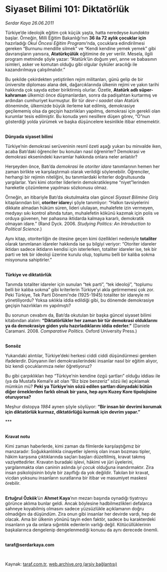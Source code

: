 # Siyaset Bilimi 101: Diktatörlük

*Serdar Kaya 26.06.2011*

<div class="yazi"><p>Türkiye’de ideolojik eğitim çok küçük yaşta, hatta neredeyse <i>kundakta</i> başlar. Örneğin, Milli Eğitim Bakanlığı’nın <b>36 ila 72 aylık çocuklar için</b> hazırladığı <i>Okul Öncesi Eğitim Programı</i>’nda, çocuklara edindirilmesi gereken “Burnunu mendille silmek” ve “Kendi kendine yemek yemek” gibi davranışların yanısıra, <b>Atatürkçülük</b> eğitimine de yer verilir. Mesela, ilgili program metninde şöyle yazar: “Atatürk’ün doğum yeri, anne ve babasının isimleri, asker ve komutan olduğu gibi olgular öyküler aracılığı ile kazandırılmaya çalışılmalıdır.”</p>
<p>Bu şekilde çekirdekten yetiştirilen rejim militanları, günü gelip de bir üniversite diploması alana dek, dağarcıklarında ülkenin rejimi ve yakın tarihi hakkında çok sayıda ezber biriktirmiş olurlar. Özetle, <b>Atatürk adlı süper-kahraman</b> ülkemizi önce düşmanlardan, sonra da padişahtan kurtarmış ve ardından cumhuriyet kurmuştur. Bir tür <i>devr-i saadet</i> olan Atatürk döneminde, ülkemizde büyük ilerleme kat edilmiş, demokrasiye geçilememiş olsa da geçişin hazırlıkları yapılmış, demokrasi için gerekli olan kurumlar tesis edilmiştir. Bu konuda yeni nesillere düşen görev, “O”nun gösterdiği yolda yürümek ve başka düşüncelere kesinlikle itibar etmemektir.</p>
<p><b><br/>Dünyada siyaset bilimi</b></p>
<p>Türkiye’nin demokrasi serüveninin resmî özeti aşağı yukarı bu minvalde iken, acaba Batı’daki öğrenciler bu konuları nasıl öğrenirler? Demokrasi ve demokrasi eksenindeki kavramlar hakkında onlara neler anlatılır?</p>
<p>Herşeyden önce, Batı’da <i>demokrasi</i> ile <i>otoriter idare</i> tanımlarının hemen her zaman birlikte ve karşılaştırmalı olarak verildiği söylenebilir. Öğrenciler, herhangi bir rejimin niteliğini, bu tanımlardaki kriterler doğrultusunda yargılarlar. Yani kimi otoriter liderlerin demokratikleşme “niyet”lerinden hareketle çözümleme yapılması sözkonusu olmaz.</p>
<p>Örneğin, an itibariyle Batı’da okutulmakta olan güncel <i>Siyaset Bilimine Giriş</i> kitaplarından biri, <b>otoriter idare</b>yi şöyle tanımlıyor: “Halkın tavsiyelerini dikkate almadan hüküm süren, lideri ululayan, muhalefete izin vermeyen, medyayı sıkı kontrol altında tutan, muhalefetin kökünü kazımak için polis ve orduya güvenen, her pahasına iktidarda kalmaya kararlı, demokratik olmayan idare.” (Rand Dyck. 2006. <i>Studying Politics: An Introduction to Political Science</i>.)</p>
<p>Aynı kitap, otoriterliğin de ötesine geçen kimi özellikleri nedeniyle <b>totaliter</b> olarak tanımlanan idareler hakkında ise şu bilgiyi veriyor: “Otoriter idareler iktidarı sadece iktidarın kendisi için isterlerken, totaliter idareler ise, tek bir parti ve tek bir ideoloji üzerine kurulu olup, toplumu belli bir kalıba sokma misyonuna sahiptirler.”</p>
<p><b><br/>Türkiye ve diktatörlük</b></p>
<p>Tanımda totaliter idareler için sunulan “tek parti”, “tek ideoloji”, “toplumu belli bir kalıba sokma” gibi kriterlerin Türkiye’yi akla getirmemesi çok zor. Peki Türkiye, Tek Parti Dönemi’nde (1925-1945) totaliter bir idareyle mi yönetiliyordu? Yoksa sıklıkla iddia edildiği gibi, bu dönemde demokrasiye geçişin hazırlıkları mı yapılmıştı?</p>
<p>Bu sorunun cevabını da, Batı’da okutulan bir başka güncel siyaset bilimi kitabından alalım: <b>“Diktatörlükler her zaman bir tür demokrasi olduklarını ya da demokrasiye giden yolu hazırladıklarını iddia ederler.”</b> (Daniele Caramani. 2008. <i>Comparative Politics</i>. Oxford University Press.)</p>
<p><b><br/>Sonsöz</b></p>
<p>Yukarıdaki alıntılar, Türkiye’deki herkesi ciddi ciddi düşündürmesi gereken ifadelerdir. Dünyanın ileri demokrasilerindeki insanlar nasıl bir eğitim alıyor, biz kendi çocuklarımıza neler öğretiyoruz?</p>
<p>Bu gibi çarpıklıkları hep “Türkiye’nin kendine özgü şartları” olduğu iddiası ile (ya da Mustafa Kemal’e ait olan “Biz bize benzeriz” sözü ile) açıklamak mümkün mü? <b>Peki ya Türkiye’nin sözü edilen şartları dünyadaki bütün diğer örneklerden farklı olmak bir yana, hep aynı Kuzey Kore tipolojisine oturuyorsa?</b></p>
<p>Meşhur distopya <i>1984</i> aynen şöyle söylüyor: <b>“Bir insan bir devrimi korumak için diktatörlük kurmaz, diktatörlüğü kurmak için devrim yapar.”</b></p>
<p>***</p>
<p><b><br/>Kravat notu</b></p>
<p>Kimi zaman haberlerde, kimi zaman da filmlerde karşılaştığımız bir manzaradır: Soğukkanlılıkla cinayetler işlemiş olan insan bozması tipler, hâkim karşısına çıktıklarında saçları başları düzeltilmiş, kravat takmış vaziyettedirler. Kravatın buradaki işlevi, hâkimi ve jüri üyelerini, yargılanmakta olan caninin aslında <i>iyi çocuk</i> olduğuna inandırmaktır. Zira insan psikolojisinin böyle bir zayıflığı da yok değildir. Takılan bir kravat, vicdan yoksunu insanların suratlarına bir itibar ve masumiyet maskesi örebilir.</p>
<p><b><br/>Ertuğrul Özkök</b>’ün <b>Ahmet Kaya</b>’nın mezarı başında oynadığı tiyatroyu görünce aklıma bunlar geldi. Ancak böylesine hadbilmezlikleri defalarca sahneye koyabilmiş olmasını sadece yüzsüzlükle açıklamanın doğru olmadığını da düşündüm. Zira onun gibi insanlar her devirde vardı, hep de olacak. Ama bir ülkenin yönünü tayin eden faktör, sadece bu karakterdeki insanların ya da onlara sığıntılık edenlerin varlığı değil. Kötücüllüklerinin başkalarınca dengelenip dengelenmediği konusu da aynı derecede önemli.</p>
<p><b><br/>taraf@serdarkaya.com</b></p>
<p><b> </b></p>
</div>

Kaynak: [taraf.com.tr](http://www.taraf.com.tr:80/serdar-kaya/makale-siyaset-bilimi-101-diktatorluk.htm), [web.archive.org (arşiv bağlantısı)](http://web.archive.org/web/20131213011244/http://www.taraf.com.tr:80/serdar-kaya/makale-siyaset-bilimi-101-diktatorluk.htm)
